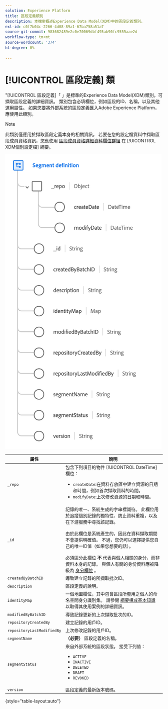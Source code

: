 ```yaml
---
solution: Experience Platform
title: 區段定義類別
description: 本檔案概述Experience Data Model(XDM)中的區段定義類別。
exl-id: c0f7b04c-2266-4d08-89a1-67ba758a51a7
source-git-commit: 983682489e2c0e70069dbf495ab90fc9555aae2d
workflow-type: tm+mt
source-wordcount: '374'
ht-degree: 0%

---
```


# [!UICONTROL 區段定義] 類

&quot;[!UICONTROL 區段定義]「 」是標準的Experience Data Model(XDM)類別，可擷取區段定義的詳細資訊。 類別包含必填欄位，例如區段的ID、名稱，以及其他選用屬性。 如果您要將外部系統的區段定義匯入Adobe Experience Platform，應使用此類別。

>[!NOTE]
>
>此類別僅應用於擷取區段定義本身的相關資訊。 若要在您的設定檔資料中擷取區段成員資格資訊，您應使用 [區段成員資格詳細資料欄位群組](../field-groups/profile/segmentation.md) 在 [!UICONTROL XDM個別設定檔] 綱要。

![](../images/classes/segment-definition.png)

| 屬性 | 說明 |
| --- | --- |
| `_repo` | 包含下列項目的物件 [!UICONTROL DateTime] 欄位： <ul><li>`createDate`:在資料存放區中建立資源的日期和時間，例如首次擷取資料的時間。</li><li>`modifyDate`:上次修改資源的日期和時間。</li></ul> |
| `_id` | 記錄的唯一、系統生成的字串標識符。 此欄位用於追蹤個別記錄的獨特性、防止資料重複，以及在下游服務中尋找該記錄。<br><br>由於此欄位是系統產生的，因此在資料擷取期間不會提供明確值。 不過，您仍可以選擇提供您自己的唯一ID值（如果您想要的話）。<br><br>必須區分此欄位 **不** 代表與個人相關的身分，而非資料本身的記錄。 與個人有關的身份資料應被降級為 [身分欄位](../schema/composition.md#identity) 。 |
| `createdByBatchID` | 導致建立記錄的所擷取批次ID。 |
| `description` | 區段定義的說明。 |
| `identityMap` | 一個地圖欄位，其中包含區段所套用之個人的命名空間身分識別集。 請參閱 [綱要構成基本知識](../schema/composition.md#identityMap) 以取得其使用案例的詳細資訊。 |
| `modifiedByBatchID` | 導致記錄更新的上次擷取批次的ID。 |
| `repositoryCreatedBy` | 建立記錄的用戶ID。 |
| `repositoryLastModifiedBy` | 上次修改記錄的用戶ID。 |
| `segmentName` | **（必要）** 區段定義的名稱。 |
| `segmentStatus` | 來自外部系統的區段狀態。 接受下列值： <ul><li>`ACTIVE`</li><li>`INACTIVE`</li><li>`DELETED`</li><li>`DRAFT`</li><li>`REVOKED`</li></ul> |
| `version` | 區段定義的最新版本號碼。 |

{style="table-layout:auto"}
